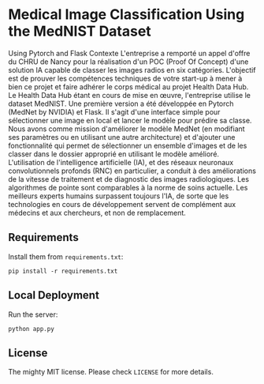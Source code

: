 # Medical Image Classification Using the MedNIST Dataset

Using Pytorch and Flask
Contexte
L'entreprise a remporté un appel d'offre du CHRU de Nancy pour la réalisation d'un POC (Proof Of Concept) d'une solution IA capable de classer les images radios en six catégories.
L'objectif est de prouver les compétences techniques de votre start-up à mener à bien ce projet et faire adhérer le corps médical au projet Health Data Hub.
Le Health Data Hub étant en cours de mise en œuvre, l'entreprise utilise le dataset MedNIST.
Une première version a été développée en Pytorch (MedNet by NVIDIA) et Flask. Il s'agit d'une interface simple pour sélectionner une image en local et lancer le modèle pour prédire sa classe.
Nous avons comme mission d'améliorer le modèle MedNet (en modifiant ses paramètres ou en utilisant une autre architecture) et d'ajouter une fonctionnalité qui permet de sélectionner un ensemble d'images et de les classer dans le dossier approprié en utilisant le modèle amélioré.
L'utilisation de l'intelligence artificielle (IA), et des réseaux neuronaux convolutionnels profonds (RNC) en particulier, a conduit à des améliorations de la vitesse de traitement et de diagnostic des images radiologiques. Les algorithmes de pointe sont comparables à la norme de soins actuelle. Les meilleurs experts humains surpassent toujours l'IA, de sorte que les technologies en cours de développement servent de complément aux médecins et aux chercheurs, et non de remplacement.


## Requirements

Install them from `requirements.txt`:

    pip install -r requirements.txt


## Local Deployment

Run the server:

    python app.py


## License

The mighty MIT license. Please check `LICENSE` for more details.
